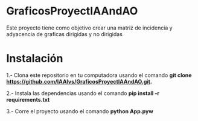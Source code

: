 # GraficosProyectIAAndAO
Este proyecto tiene como objetivo crear una matriz de incidencia y adyacencia de graficas dirigidas y no dirigidas

# Instalación

1.- Clona este repositorio en tu computadora usando el comando **git clone https://github.com/IAAlvs/GraficosProyectIAAndAO.git.**

2.- Instala las dependencias usando el comando **pip install -r requirements.txt**

3.- Corre el proyecto usando el comando **python App.pyw**
